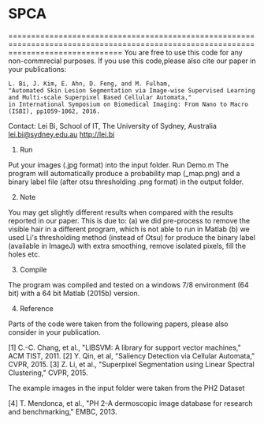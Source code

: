 # SPCA
=====================================================================================================================================
You are free to use this code for any non-commrecial purposes.
If you use this code,please also cite our paper in your publications:
	
	L. Bi, J. Kim, E. Ahn, D. Feng, and M. Fulham, 
	"Automated Skin Lesion Segmentation via Image-wise Supervised Learning and Multi-scale Superpixel Based Cellular Automata," 
	in International Symposium on Biomedical Imaging: From Nano to Macro (ISBI), pp1059-1062, 2016.
	
Contact:
Lei Bi, School of IT, The University of Sydney, Australia
lei.bi@sydney.edu.au
http://lei.bi


1. Run

Put your images (.jpg format) into the input folder.
Run Demo.m
The program will automatically produce a probability map (_map.png) and a binary label file (after otsu thresholding .png format) in the output folder.

2. Note

You may get slightly different results when compared with the results reported in our paper. This is due to: 
(a) we did pre-process to remove the visible hair in a different program, which is not able to run in Matlab
(b) we used Li's thresholding method (instead of Otsu) for produce the binary label (available in ImageJ) with extra smoothing, 
remove isolated pixels, fill the holes etc.

3. Compile

The program was compiled and tested on a windows 7/8 environment (64 bit) with a 64 bit Matlab (2015b) version.

4. Reference

Parts of the code were taken from the following papers, please also consider in your publication.

[1] C.-C. Chang, et al., "LIBSVM: A library for support vector machines," ACM TIST, 2011.
[2] Y. Qin, et al, "Saliency Detection via Cellular Automata," CVPR, 2015.
[3] Z. Li, et al., "Superpixel Segmentation using Linear Spectral Clustering," CVPR, 2015.

The example images in the input folder were taken from the PH2 Dataset

[4] T. Mendonca, et al., "PH 2-A dermoscopic image database for research and benchmarking," EMBC, 2013.
